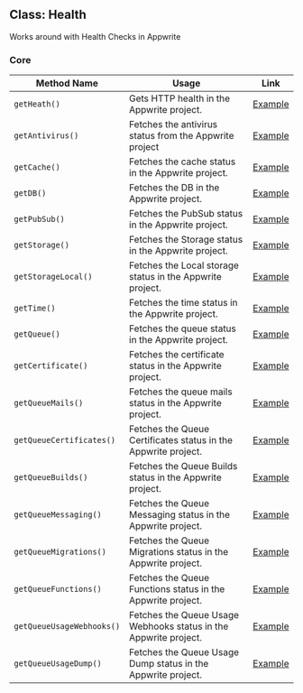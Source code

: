 ## Class: Health
Works around with Health Checks in Appwrite

### Core

| Method Name | Usage                                                                                          | Link                                                   |
|-------------|------------------------------------------------------------------------------------------------|--------------------------------------------------------|
| `getHeath()`  | Gets HTTP health in the Appwrite project.   | [Example](/examples/health/getHealth.cpp) |
| `getAntivirus()`  | Fetches the antivirus status from the Appwrite project | [Example](/examples/health/getAntivirus.cpp) |
| `getCache()`    | Fetches the cache status in the Appwrite project.                                   | [Example](/examples/health/getCache.cpp)  |
| `getDB()`    | Fetches the DB in the Appwrite project.                                   | [Example](/examples/health/getDB.cpp)  |
| `getPubSub()`    | Fetches the PubSub status in the Appwrite project. | [Example](/examples/health/getPubSub.cpp)  |
| `getStorage()`    | Fetches the Storage status in the Appwrite project. | [Example](/examples/health/getStorage.cpp)  |
| `getStorageLocal()`    | Fetches the Local storage status in the Appwrite project. | [Example](/examples/health/getStorageLocal.cpp)  |
| `getTime()`    | Fetches the time status in the Appwrite project. | [Example](/examples/health/getTime.cpp)  |
| `getQueue()`    | Fetches the queue status in the Appwrite project. | [Example](/examples/health/getQueue.cpp)  |
| `getCertificate()`    | Fetches the certificate status in the Appwrite project. | [Example](/examples/health/params/getCertificate.cpp)  |
| `getQueueMails()`    | Fetches the queue mails status in the Appwrite project. | [Example](/examples/health/params/getQueueMails.cpp)  |
| `getQueueCertificates()`    | Fetches the Queue Certificates status in the Appwrite project. | [Example](/examples/health/params/getQueueCertificates.cpp)  |
| `getQueueBuilds()`    | Fetches the Queue Builds status in the Appwrite project. | [Example](/examples/health/params/getQueueBuilds.cpp)  |
| `getQueueMessaging()`    | Fetches the Queue Messaging status in the Appwrite project. | [Example](/examples/health/params/getQueueMessaging.cpp)  |
| `getQueueMigrations()`    | Fetches the Queue Migrations status in the Appwrite project. | [Example](/examples/health/params/getQueueMigrations.cpp)  |
| `getQueueFunctions()`    | Fetches the Queue Functions status in the Appwrite project. | [Example](/examples/health/params/getQueueFunctions.cpp)  |
| `getQueueUsageWebhooks()`    | Fetches the Queue Usage Webhooks status in the Appwrite project. | [Example](/examples/health/params/getQueueUsageWebhooks.cpp)  |
| `getQueueUsageDump()`    | Fetches the Queue Usage Dump status in the Appwrite project. | [Example](/examples/health/params/getQueueUsageDump.cpp)  |
